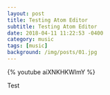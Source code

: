 ```yaml
---
layout: post
title: Testing Atom Editor
subtitle: Testing Atom Editor
date: 2018-04-11 11:22:53 -0400
category: music
tags: [music]
background: /img/posts/01.jpg
---
```

{% youtube aiXNKHKWlmY %}

Test
